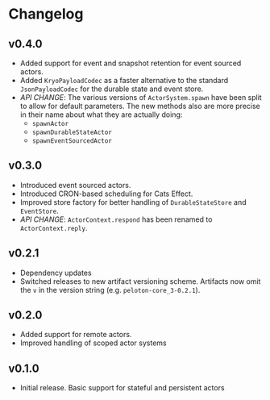 # Changelog

## v0.4.0
- Added support for event and snapshot retention for event sourced actors. 
- Added `KryoPayloadCodec` as a faster alternative to the standard `JsonPayloadCodec` for the durable state and event store.
- *API CHANGE*: The various versions of `ActorSystem.spawn` have been split to allow for default parameters. The new methods
  also are more precise in their name about what they are actually doing:
  + `spawnActor`
  + `spawnDurableStateActor`
  + `spawnEventSourcedActor`

## v0.3.0
- Introduced event sourced actors.
- Introduced CRON-based scheduling for Cats Effect.
- Improved store factory for better handling of `DurableStateStore` and `EventStore`.
- *API CHANGE*: `ActorContext.respond` has been renamed to `ActorContext.reply`.

## v0.2.1
- Dependency updates 
- Switched releases to new artifact versioning scheme. Artifacts now omit the `v` in the version string (e.g. `peloton-core_3-0.2.1`).

## v0.2.0
- Added support for remote actors. 
- Improved handling of scoped actor systems

## v0.1.0
- Initial release. Basic support for stateful and persistent actors